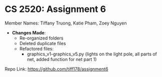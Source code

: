 # CS 2520: Assignment 6 

Member Names:
Tiffany Truong, Katie Pham, Zoey Nguyen
- **Changes Made**: 
  - Re-organized folders
  - Deleted duplicate files
  - Refactored files:
    - graphics_v1-graphics_v5.py (lights on the light pole, all parts of net, added function for net part 1)

Repo Link: https://github.com/tiff178/assignment6
